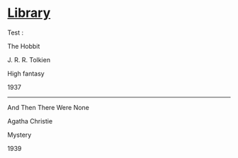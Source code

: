 # <a href="https://valeriol94.github.io/Library/">Library</a>


Test :


The Hobbit

J. R. R. Tolkien  

High fantasy

1937

________

And Then There Were None

Agatha Christie

Mystery

1939
